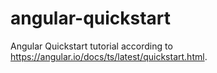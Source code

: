 # angular-quickstart

Angular Quickstart tutorial according to https://angular.io/docs/ts/latest/quickstart.html.
